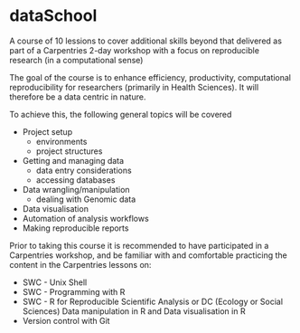 # dataSchool

A course of 10 lessions to cover additional skills beyond that delivered as part of a Carpentries 2-day workshop with a focus on reproducible research (in a computational sense)

The goal of the course is to enhance efficiency, productivity, computational reproducibility for researchers (primarily in Health Sciences). It will therefore be a data centric in nature.

To achieve this, the following general topics will be covered

- Project setup
  - environments
  - project structures
- Getting and managing data
  - data entry considerations
  - accessing databases
- Data wrangling/manipulation
  - dealing with Genomic data 
- Data visualisation
- Automation of analysis workflows
- Making reproducible reports

Prior to taking this course it is recommended to have participated in a Carpentries workshop, and be familiar with and comfortable practicing the content in the Carpentries lessons on:
- SWC - Unix Shell
- SWC - Programming with R
- SWC - R for Reproducible Scientific Analysis or DC (Ecology or Social Sciences) Data manipulation in R and Data visualisation in R
- Version control with Git
